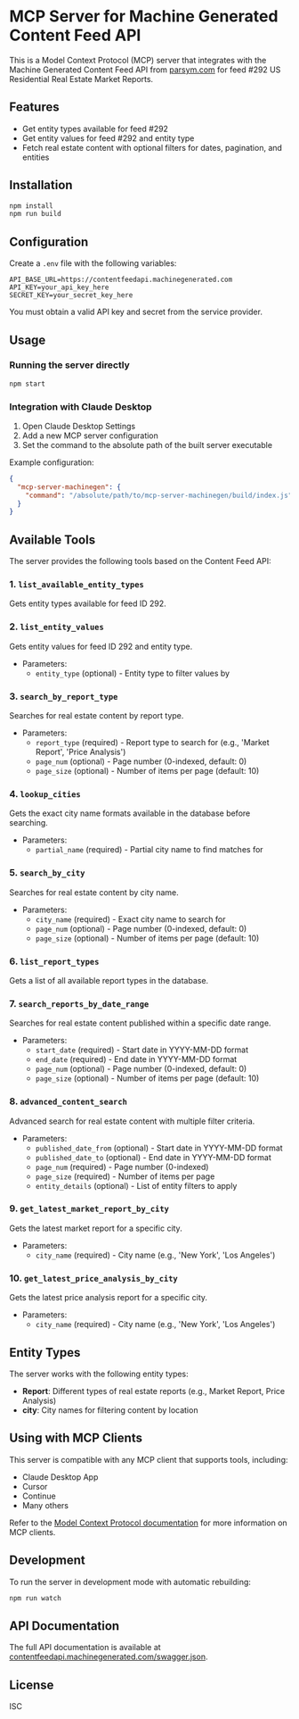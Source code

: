 # MCP Server for Machine Generated Content Feed API

This is a Model Context Protocol (MCP) server that integrates with the Machine Generated Content Feed API from [parsym.com](https://www.parsym.com/feeds) for feed #292 US Residential Real Estate Market Reports.

## Features

- Get entity types available for feed #292
- Get entity values for feed #292 and entity type
- Fetch real estate content with optional filters for dates, pagination, and entities

## Installation

```bash
npm install
npm run build
```

## Configuration

Create a `.env` file with the following variables:

```
API_BASE_URL=https://contentfeedapi.machinegenerated.com
API_KEY=your_api_key_here
SECRET_KEY=your_secret_key_here
```

You must obtain a valid API key and secret from the service provider.

## Usage

### Running the server directly

```bash
npm start
```

### Integration with Claude Desktop

1. Open Claude Desktop Settings
2. Add a new MCP server configuration
3. Set the command to the absolute path of the built server executable

Example configuration:

```json
{
  "mcp-server-machinegen": {
    "command": "/absolute/path/to/mcp-server-machinegen/build/index.js"
  }
}
```

## Available Tools

The server provides the following tools based on the Content Feed API:

### 1. `list_available_entity_types`
Gets entity types available for feed ID 292.

### 2. `list_entity_values`
Gets entity values for feed ID 292 and entity type.
- Parameters:
  - `entity_type` (optional) - Entity type to filter values by

### 3. `search_by_report_type`
Searches for real estate content by report type.
- Parameters:
  - `report_type` (required) - Report type to search for (e.g., 'Market Report', 'Price Analysis')
  - `page_num` (optional) - Page number (0-indexed, default: 0)
  - `page_size` (optional) - Number of items per page (default: 10)

### 4. `lookup_cities`
Gets the exact city name formats available in the database before searching.
- Parameters:
  - `partial_name` (required) - Partial city name to find matches for

### 5. `search_by_city`
Searches for real estate content by city name.
- Parameters:
  - `city_name` (required) - Exact city name to search for
  - `page_num` (optional) - Page number (0-indexed, default: 0)
  - `page_size` (optional) - Number of items per page (default: 10)

### 6. `list_report_types`
Gets a list of all available report types in the database.

### 7. `search_reports_by_date_range`
Searches for real estate content published within a specific date range.
- Parameters:
  - `start_date` (required) - Start date in YYYY-MM-DD format
  - `end_date` (required) - End date in YYYY-MM-DD format
  - `page_num` (optional) - Page number (0-indexed, default: 0)
  - `page_size` (optional) - Number of items per page (default: 10)

### 8. `advanced_content_search`
Advanced search for real estate content with multiple filter criteria.
- Parameters:
  - `published_date_from` (optional) - Start date in YYYY-MM-DD format
  - `published_date_to` (optional) - End date in YYYY-MM-DD format
  - `page_num` (required) - Page number (0-indexed)
  - `page_size` (required) - Number of items per page
  - `entity_details` (optional) - List of entity filters to apply

### 9. `get_latest_market_report_by_city`
Gets the latest market report for a specific city.
- Parameters:
  - `city_name` (required) - City name (e.g., 'New York', 'Los Angeles')

### 10. `get_latest_price_analysis_by_city`
Gets the latest price analysis report for a specific city.
- Parameters:
  - `city_name` (required) - City name (e.g., 'New York', 'Los Angeles')

## Entity Types

The server works with the following entity types:
- **Report**: Different types of real estate reports (e.g., Market Report, Price Analysis)
- **city**: City names for filtering content by location

## Using with MCP Clients

This server is compatible with any MCP client that supports tools, including:

- Claude Desktop App
- Cursor
- Continue
- Many others

Refer to the [Model Context Protocol documentation](https://modelcontextprotocol.io) for more information on MCP clients.

## Development

To run the server in development mode with automatic rebuilding:

```bash
npm run watch
```

## API Documentation

The full API documentation is available at [contentfeedapi.machinegenerated.com/swagger.json](https://contentfeedapi.machinegenerated.com/swagger.json).

## License

ISC
